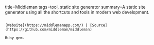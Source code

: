 title=Middleman
tags=tool, static site generator
summary=A static site generator using all the shortcuts and tools in modern web development.
~~~~~~

[Website](https://middlemanapp.com/) | [Source](https://github.com/middleman/middleman)

Ruby gem.
